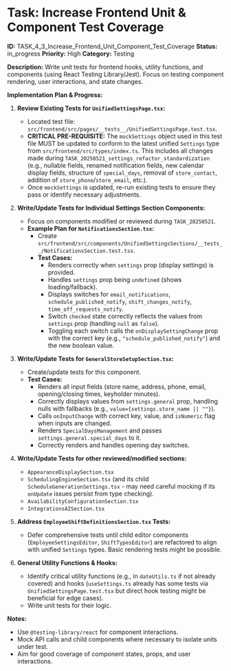 # Task: Increase Frontend Unit & Component Test Coverage

**ID:** TASK_4_3_Increase_Frontend_Unit_Component_Test_Coverage
**Status:** in_progress
**Priority:** High
**Category:** Testing

**Description:**
Write unit tests for frontend hooks, utility functions, and components (using React Testing Library/Jest). Focus on testing component rendering, user interactions, and state changes.

**Implementation Plan & Progress:**

1.  **Review Existing Tests for `UnifiedSettingsPage.tsx`:**
    *   Located test file: `src/frontend/src/pages/__tests__/UnifiedSettingsPage.test.tsx`.
    *   **CRITICAL PRE-REQUISITE:** The `mockSettings` object used in this test file MUST be updated to conform to the latest unified `Settings` type from `src/frontend/src/types/index.ts`. This includes all changes made during `TASK_20250521_settings_refactor_standardization` (e.g., nullable fields, renamed notification fields, new calendar display fields, structure of `special_days`, removal of `store_contact`, addition of `store_phone`/`store_email`, etc.).
    *   Once `mockSettings` is updated, re-run existing tests to ensure they pass or identify necessary adjustments.

2.  **Write/Update Tests for Individual Settings Section Components:**
    *   Focus on components modified or reviewed during `TASK_20250521`.
    *   **Example Plan for `NotificationsSection.tsx`:**
        *   Create `src/frontend/src/components/UnifiedSettingsSections/__tests__/NotificationsSection.test.tsx`.
        *   **Test Cases:**
            *   Renders correctly when `settings` prop (display settings) is provided.
            *   Handles `settings` prop being `undefined` (shows loading/fallback).
            *   Displays switches for `email_notifications`, `schedule_published_notify`, `shift_changes_notify`, `time_off_requests_notify`.
            *   Switch `checked` state correctly reflects the values from `settings` prop (handling `null` as `false`).
            *   Toggling each switch calls the `onDisplaySettingChange` prop with the correct key (e.g., `"schedule_published_notify"`) and the new boolean value.

3.  **Write/Update Tests for `GeneralStoreSetupSection.tsx`:**
    *   Create/update tests for this component.
    *   **Test Cases:**
        *   Renders all input fields (store name, address, phone, email, opening/closing times, keyholder minutes).
        *   Correctly displays values from `settings.general` prop, handling nulls with fallbacks (e.g., `value={settings.store_name || ""}`).
        *   Calls `onInputChange` with correct key, value, and `isNumeric` flag when inputs are changed.
        *   Renders `SpecialDaysManagement` and passes `settings.general.special_days` to it.
        *   Correctly renders and handles opening day switches.

4.  **Write/Update Tests for other reviewed/modified sections:**
    *   `AppearanceDisplaySection.tsx`
    *   `SchedulingEngineSection.tsx` (and its child `ScheduleGenerationSettings.tsx` - may need careful mocking if its `onUpdate` issues persist from type checking).
    *   `AvailabilityConfigurationSection.tsx`
    *   `IntegrationsAISection.tsx`

5.  **Address `EmployeeShiftDefinitionsSection.tsx` Tests:**
    *   Defer comprehensive tests until child editor components (`EmployeeSettingsEditor`, `ShiftTypesEditor`) are refactored to align with unified `Settings` types. Basic rendering tests might be possible.

6.  **General Utility Functions & Hooks:**
    *   Identify critical utility functions (e.g., in `dateUtils.ts` if not already covered) and hooks (`useSettings.ts` already has some tests via `UnifiedSettingsPage.test.tsx` but direct hook testing might be beneficial for edge cases).
    *   Write unit tests for their logic.

**Notes:**
*   Use `@testing-library/react` for component interactions.
*   Mock API calls and child components where necessary to isolate units under test.
*   Aim for good coverage of component states, props, and user interactions.
